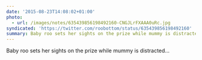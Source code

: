 ```yaml
---
date: '2015-08-23T14:08:02+01:00'
photo:
  - url: /images/notes/635439856198492160-CNGJLrFXAAA0uRc.jpg
syndicated: 'https://twitter.com/roobottom/status/635439856198492160'
summary: Baby roo sets her sights on the prize while mummy is distracted.
---
```

Baby roo sets her sights on the prize while mummy is distracted... 
